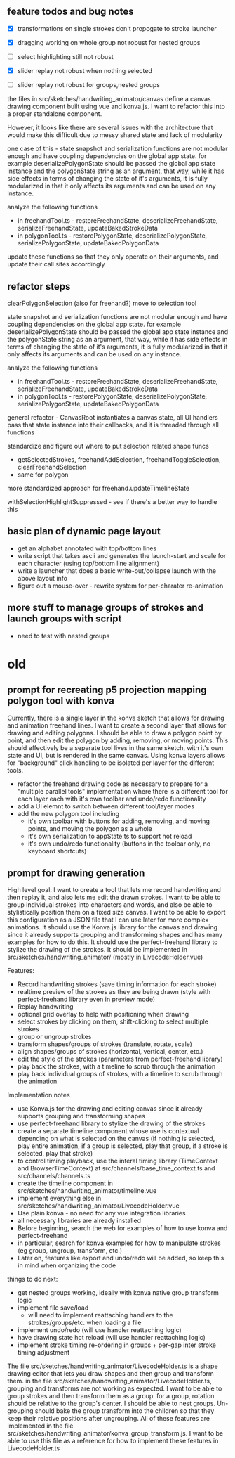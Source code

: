 

## feature todos and bug notes
- [X] transformations on single strokes don't propogate to stroke launcher
- [X] dragging working on whole group not robust for nested groups
- [ ] select highlighting still not robust
- [X] slider replay not robust when nothing selected
- [ ] slider replay not robust for groups,nested groups




the files in src/sketches/handwriting_animator/canvas define a canvas drawing component built using vue and konva.js. I want to refactor this into a proper standalone component. 

However, it looks like there are several issues with the architecture that would make this difficult due to messy shared state and lack of modularity

one case of this - state snapshot and serialization functions are not modular enough and have coupling dependencies on the global app state. for example deserializePolygonState should be passed the global app state instance and the polygonState string as an argument, that way, while it has side effects in terms of changing the state of it's arguments, it is fully modularized in that it only affects its arguments and can be used on any instance. 

analyze the following functions 
- in freehandTool.ts - restoreFreehandState, deserializeFreehandState, serializeFreehandState, updateBakedStrokeData
- in polygonTool.ts - restorePolygonState, deserializePolygonState, serializePolygonState, updateBakedPolygonData

update these functions so that they only operate on their arguments, and update their call sites accordingly 





## refactor steps

clearPolygonSelection (also for freehand?) move to selection tool

state snapshot and serialization functions are not modular enough and have coupling dependencies on the global app state. for example deserializePolygonState should be passed the global app state instance and the polygonState string as an argument, that way, while it has side effects in terms of changing the state of it's arguments, it is fully modularized in that it only affects its arguments and can be used on any instance. 

analyze the following functions 
- in freehandTool.ts - restoreFreehandState, deserializeFreehandState, serializeFreehandState, updateBakedStrokeData
- in polygonTool.ts - restorePolygonState, deserializePolygonState, serializePolygonState, updateBakedPolygonData

general refactor - CanvasRoot instantiates a canvas state, all UI handlers pass that state instance into their callbacks, and it is threaded through all functions




standardize and figure out where to put selection related shape funcs 
- getSelectedStrokes, freehandAddSelection, freehandToggleSelection, clearFreehandSelection 
- same for polygon

more standardized approach for freehand.updateTimelineState

withSelectionHighlightSuppressed - see if there's a better way to handle this





## basic plan of dynamic page layout 
- get an alphabet annotated with top/bottom lines 
- write script that takes ascii and generates the launch-start and scale for each character (using top/bottom line alignment)
- write a launcher that does a basic write-out/collapse launch with the above layout info
- figure out a mouse-over - rewrite system for per-charater re-animation


## more stuff to manage groups of strokes and launch groups with script
- need to test with nested groups




# old


## prompt for recreating p5 projection mapping polygon tool with konva
Currently, there is a single layer in the konva sketch that allows for drawing and animation freehand lines. I want to create a second layer that allows for drawing and editing polygons. I should be able to draw a polygon point by point, and then edit the polygon by adding, removing, or moving points. This should effectively be a separate tool lives in the same sketch, with it's own state and UI, but is rendered in the same canvas. Using konva layers allows for "background" click handling to be isolated per layer for the different tools. 

- refactor the freehand drawing code as necessary to prepare for a "multiple parallel tools" implementation where there is a different tool for each layer each with it's own toolbar and undo/redo functionality
- add a UI elemnt to switch between different tool/layer modes
- add the new polygon tool including
  - it's own toolbar with buttons for adding, removing, and moving points, and moving the polygon as a whole
  - it's own serialization to appState.ts to support hot reload
  - it's own undo/redo functionality (buttons in the toolbar only, no keyboard shortcuts)


## prompt for drawing generation

High level goal:
I want to create a tool that lets me record handwriting and then replay it, and also lets me edit the drawn strokes. I want to be able to group individual strokes into characters and words, and also be able to stylistically position them on a fixed size canvas. I want to be able to export this configuration as a JSON file that I can use later for more complex animations. It should use the Konva.js library for the canvas and drawing since it already supports grouping and transforming shapes and has many examples for how to do this. It should use the perfect-freehand library to stylize the drawing of the strokes. It should be implemented in src/sketches/handwriting_animator/ (mostly in LivecodeHolder.vue)


Features:
- Record handwriting strokes (save timing information for each stroke)
- realtime preview of the strokes as they are being drawn (style with perfect-freehand library even in preview mode)
- Replay handwriting
- optional grid overlay to help with positioning when drawing
- select strokes by clicking on them, shift-clicking to select multiple strokes
- group or ungroup strokes
- transform shapes/groups of strokes (translate, rotate, scale) 
- align shapes/groups of strokes (horizontal, vertical, center, etc.)
- edit the style of the strokes (parameters from perfect-freehand library)
- play back the strokes, with a timeline to scrub through the animation
- play back individual groups of strokes, with a timeline to scrub through the animation

Implementation notes
- use Konva.js for the drawing and editing canvas since it already supports grouping and transforming shapes
- use perfect-freehand library to stylize the drawing of the strokes 
- create a separate timeline component whose use is contextual depending on what is selected on the canvas (if nothing is selected, play entire animation, if a group is selected, play that group, if a stroke is selected, play that stroke)
- to control timing playback, use the interal timing library (TimeContext and BrowserTimeContext) at src/channels/base_time_context.ts and src/channels/channels.ts
- create the timeline component in src/sketches/handwriting_animator/timeline.vue
- implement everything else in src/sketches/handwriting_animator/LivecodeHolder.vue
- Use plain konva - no need for any vue integration libraries
- all necessary libraries are already installed
- Before beginning, search the web for examples of how to use konva and perfect-freehand
- in particular, search for konva examples for how to manipulate strokes (eg group, ungroup, transform, etc.) 
- Later on, features like export and undo/redo will be added, so keep this in mind when organizing the code







things to do next:
- get nested groups working, ideally with konva native group transform logic
- implement file save/load
  - will need to implement reattaching handlers to the strokes/groups/etc. when loading a file
- implement undo/redo (will use handler reattaching logic)
- have drawing state hot reload (will use handler reattaching logic)
- implement stroke timing re-ordering in groups + per-gap inter stroke timing adjustment


The file src/sketches/handwriting_animator/LivecodeHolder.ts is a shape drawing editor that lets you draw shapes and then group and transform them.
in the file src/sketches/handwriting_animator/LivecodeHolder.ts, grouping and transforms are not working as expected. I want to be able to group strokes and then transform them as a group. for a group, rotation should be relative to the group's center. I should be able to nest groups. Un-grouping should bake the group transform into the children so that they keep their relative positions after ungrouping. All of these features are implemented in the file src/sketches/handwriting_animator/konva_group_transform.js. I want to be able to use this file as a reference for how to implement these features in LivecodeHolder.ts